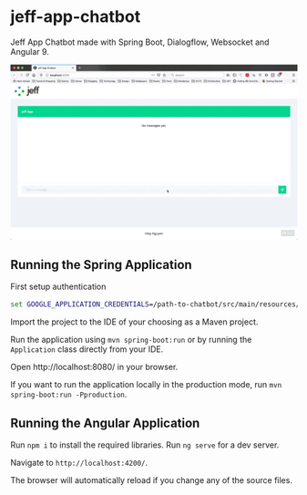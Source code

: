 # jeff-app-chatbot
Jeff App Chatbot made with Spring Boot, Dialogflow, Websocket and Angular 9.

![](chatbot.gif)

## Running the Spring Application

First setup authentication

```cmd
set GOOGLE_APPLICATION_CREDENTIALS=/path-to-chatbot/src/main/resources/jeff-app-chatbot-htsnrj-49c34902154e.json
```

Import the project to the IDE of your choosing as a Maven project.

Run the application using `mvn spring-boot:run` or by running the `Application` class directly from your IDE.

Open http://localhost:8080/ in your browser.

If you want to run the application locally in the production mode, run `mvn spring-boot:run -Pproduction`.

## Running the Angular Application

Run `npm i` to install the required libraries.
Run `ng serve` for a dev server.

Navigate to `http://localhost:4200/`.

The browser will automatically reload if you change any of the source files.
